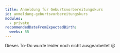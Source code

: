 ```yaml
---
title: Anmeldung für Geburtsvorbereitungskurs
id: anmeldung-geburtsvorbereitungskurs
modules:
  - private
recommendedDateFromExpectedBirth:
  weeks: 55
---
```


Dieses To-Do wurde leider noch nicht ausgearbeitet 😢

<bmfsfj-todo-extension-panel title="Wer?" icon="user" open>
<bmfsfj-todo-assignees></bmfsfj-todo-assignees>
</bmfsfj-todo-extension-panel>
